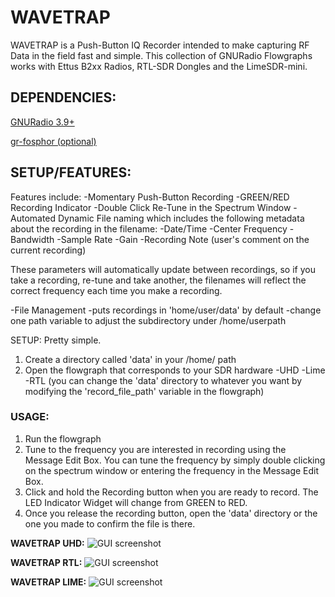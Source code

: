 # WAVETRAP
WAVETRAP is a Push-Button IQ Recorder intended to make capturing RF Data in the field fast and simple.
This collection of GNURadio Flowgraphs works with
Ettus B2xx Radios, RTL-SDR Dongles and the LimeSDR-mini.


## DEPENDENCIES:
[GNURadio 3.9+](https://github.com/gnuradio/gnuradio)

[gr-fosphor (optional)](https://github.com/osmocom/gr-fosphor)

## SETUP/FEATURES:
Features include:
-Momentary Push-Button Recording 
-GREEN/RED Recording Indicator
-Double Click Re-Tune in the Spectrum Window
-Automated Dynamic File naming which includes the following metadata about the recording in the filename:
    -Date/Time
    -Center Frequency
    -Bandwidth
    -Sample Rate
    -Gain 
    -Recording Note (user's comment on the current recording)

These parameters will automatically update between recordings, so if you take a recording, re-tune and take another, the filenames will reflect the correct frequency each time you make a recording.

-File Management
    -puts recordings in 'home/user/data' by default
    -change one path variable to adjust the subdirectory under /home/userpath

SETUP:
Pretty simple.
1) Create a directory called 'data' in your /home/<username> path
2) Open the flowgraph that corresponds to your SDR hardware
    -UHD
    -Lime
    -RTL
(you can change the 'data' directory to whatever you want by modifying the 'record_file_path' variable in the flowgraph)

### USAGE:

1) Run the flowgraph
2) Tune to the frequency you are interested in recording using the Message Edit Box. You can tune the frequency by simply double clicking on the spectrum window or entering the frequency in the Message Edit Box.
3) Click and hold the Recording button when you are ready to record. The LED Indicator Widget will change from GREEN to RED.
4) Once you release the recording button, open the 'data' directory or the one you made to confirm the file is there.


**WAVETRAP UHD:**
![GUI screenshot](https://github.com/muaddib1984/wavetrap/blob/main/flowgraph_images/uhd_wavetrap.png)

**WAVETRAP RTL:**
![GUI screenshot](https://github.com/muaddib1984/wavetrap/blob/main/flowgraph_images/rtl_wavetrap.png)

**WAVETRAP LIME:**
![GUI screenshot](https://github.com/muaddib1984/wavetrap/blob/main/flowgraph_images/lime_wavetrap.png)

